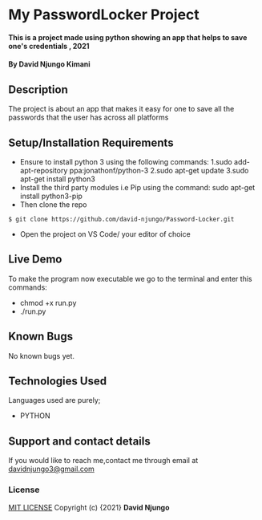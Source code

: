 # My PasswordLocker Project
#### This is a project made using python showing an app that helps to save one's credentials , 2021
#### By **David Njungo Kimani**
## Description
The project is about an app that makes it easy for one to save all the passwords that the user has across all platforms
## Setup/Installation Requirements
* Ensure  to install python 3 using the following commands:
    1.sudo add-apt-repository ppa:jonathonf/python-3
    2.sudo apt-get update
    3.sudo apt-get install python3
* Install the third party modules i.e Pip using the command:
    sudo apt-get install python3-pip 
* Then clone the repo 
```
$ git clone https://github.com/david-njungo/Password-Locker.git 
```
* Open  the project on VS Code/ your editor of choice
## Live Demo
To make the program now executable we go to the terminal and enter this commands:
* chmod +x run.py 
* ./run.py
## Known Bugs
No known bugs yet.
## Technologies Used
Languages used are purely;
* PYTHON
## Support and contact details
If you would like to reach me,contact me through email at davidnjungo3@gmail.com
### License
[MIT LICENSE](https://choosealicense.com/licenses/mit/)
Copyright (c) {2021} **David Njungo**
